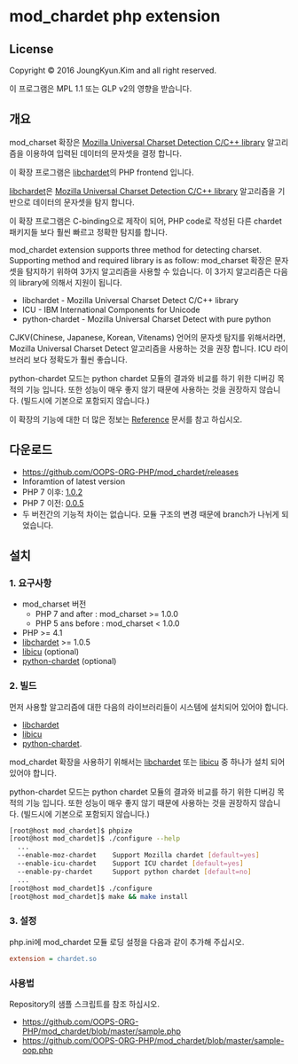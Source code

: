 mod_chardet php extension
====

## License

Copyright &copy; 2016 JoungKyun.Kim and all right reserved.

이 프로그램은 MPL 1.1 또는 GLP v2의 영향을 받습니다.

## 개요

mod_charset 확장은 [Mozilla Universal Charset Detection C/C++ library](http://lxr.mozilla.org/seamonkey/source/extensions/universalchardet/) 알고리즘을 이용하여 입력된 데이터의 문자셋을 결정 합니다.

이 확장 프로그램은 [libchardet](https://github.com/joubgkyun/libchardet)의 PHP frontend 입니다.

[libchardet](https://github.com/joubgkyun/libchardet)은 [Mozilla Universal Charset Detection C/C++ library](http://lxr.mozilla.org/seamonkey/source/extensions/universalchardet/) 알고리즘을 기반으로 데이터의 문자셋을 탐지 합니다.

이 확장 프로그램은 C-binding으로 제작이 되어, PHP code로 작성된 다른 chardet 패키지들 보다 훨씬 빠르고 정확한 탐지를 합니다.

mod_chardet extension supports three method for detecting charset. Supporting method and required library is as follow:
mod_charset 확장은 문자셋을 탐지하기 위하여 3가지 알고리즘을 사용할 수 있습니다. 이 3가지 알고리즘은 다음의 library에 의해서 지원이 됩니다.

 * libchardet - Mozilla Universal Charset Detect C/C++ library
 * ICU - IBM International Components for Unicode
 * python-chardet - Mozilla Universal Charset Detect with pure python

CJKV(Chinese, Japanese, Korean, Vitenams) 언어의 문자셋 탐지를 위해서라면, Mozilla Universal Charset Detect 알고리즘을 사용하는 것을 권장 합니다. ICU 라이브러리 보다 정확도가 훨씬 좋습니다.

python-chardet 모드는 python chardet 모듈의 결과와 비교를 하기 위한 디버깅 목적의 기능 입니다. 또한 성능이 매우 좋지 않기 때문에 사용하는 것을 권장하지 않습니다. (빌드시에 기본으로 포함되지 않습니다.)

이 확장의 기능에 대한 더 많은 정보는 [Reference](https://github.com/OOPS-ORG-PHP/mod_chardet/blob/master/Reference) 문서를 참고 하십시오.

## 다운로드
 * https://github.com/OOPS-ORG-PHP/mod_chardet/releases
 * Inforamtion of latest version
  * PHP 7 이후: [1.0.2](https://github.com/OOPS-ORG-PHP/mod_chardet/releases/tag/1.0.2)
  * PHP 7 이전: [0.0.5](https://github.com/OOPS-ORG-PHP/mod_chardet/releases/tag/0.0.5)
  * 두 버전간의 기능적 차이는 없습니다. 모듈 구조의 변경 때문에 branch가 나뉘게 되었습니다.

## 설치

### 1. 요구사항

 * mod_charset 버전
   * PHP 7 and after : mod_charset >= 1.0.0
   * PHP 5 ans before : mod_charset < 1.0.0
 * PHP >= 4.1
 * [libchardet](https://github.com/joubgkyun/libchardet) >= 1.0.5
 * [libicu](http://site.icu-project.org/) (optional)
 * [python-chardet](https://pypi.python.org/pypi/chardet) (optional)


### 2. 빌드

먼저 사용할 알고리즘에 대한 다음의 라이브러리들이 시스템에 설치되어 있어야 합니다.

 * [libchardet](https://github.com/joubgkyun/libchardet)
 * [libicu](http://site.icu-project.org/)
 * [python-chardet](https://pypi.python.org/pypi/chardet).

mod_chardet 확장을 사용하기 위해서는 [libchardet](https://github.com/joubgkyun/libchardet) 또는 [libicu](http://site.icu-project.org/) 중 하나가 설치 되어 있어야 합니다.

python-chardet 모드는 python chardet 모듈의 결과와 비교를 하기 위한 디버깅 목적의 기능 입니다. 또한 성능이 매우 좋지 않기 때문에 사용하는 것을 권장하지 않습니다. (빌드시에 기본으로 포함되지 않습니다.)

```bash
[root@host mod_chardet]$ phpize
[root@host mod_chardet]$ ./configure --help
  ...
  --enable-moz-chardet    Support Mozilla chardet [default=yes]
  --enable-icu-chardet    Support ICU chardet [default=yes]
  --enable-py-chardet     Support python chardet [default=no]
  ...
[root@host mod_chardet]$ ./configure
[root@host mod_chardet]$ make && make install
```

### 3. 설정

php.ini에 mod_chardet 모듈 로딩 설정을 다음과 같이 추가해 주십시오.

```ini
extension = chardet.so
```

### 사용법

Repository의 샘플 스크립트를 참조 하십시오.
 * https://github.com/OOPS-ORG-PHP/mod_chardet/blob/master/sample.php
 * https://github.com/OOPS-ORG-PHP/mod_chardet/blob/master/sample-oop.php
